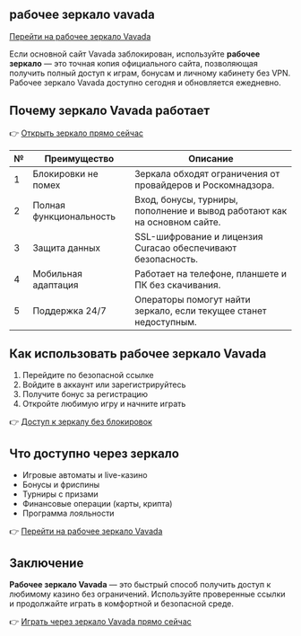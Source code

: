 ## рабочее зеркало vavada  
[Перейти на рабочее зеркало Vavada](https://gate707.com/?promo=2a50937a-edd8-4212-a399-c9a6889bbdbb&target=register)

Если основной сайт Vavada заблокирован, используйте **рабочее зеркало** — это точная копия официального сайта, позволяющая получить полный доступ к играм, бонусам и личному кабинету без VPN. Рабочее зеркало Vavada доступно сегодня и обновляется ежедневно.

## Почему зеркало Vavada работает

👉 [Открыть зеркало прямо сейчас](https://gate707.com/?promo=2a50937a-edd8-4212-a399-c9a6889bbdbb&target=register)

| №  | Преимущество                | Описание                                                                                          |
|----|-----------------------------|---------------------------------------------------------------------------------------------------|
| 1  | Блокировки не помех         | Зеркала обходят ограничения от провайдеров и Роскомнадзора.                                      |
| 2  | Полная функциональность     | Вход, бонусы, турниры, пополнение и вывод работают как на основном сайте.                        |
| 3  | Защита данных               | SSL-шифрование и лицензия Curacao обеспечивают безопасность.                                     |
| 4  | Мобильная адаптация         | Работает на телефоне, планшете и ПК без скачивания.                                              |
| 5  | Поддержка 24/7              | Операторы помогут найти зеркало, если текущее станет недоступным.                                |

## Как использовать рабочее зеркало Vavada

1. Перейдите по безопасной ссылке  
2. Войдите в аккаунт или зарегистрируйтесь  
3. Получите бонус за регистрацию  
4. Откройте любимую игру и начните играть

👉 [Доступ к зеркалу без блокировок](https://gate707.com/?promo=2a50937a-edd8-4212-a399-c9a6889bbdbb&target=register)

## Что доступно через зеркало

- Игровые автоматы и live-казино  
- Бонусы и фриспины  
- Турниры с призами  
- Финансовые операции (карты, крипта)  
- Программа лояльности

👉 [Перейти на рабочее зеркало Vavada](https://gate707.com/?promo=2a50937a-edd8-4212-a399-c9a6889bbdbb&target=register)

## Заключение

**Рабочее зеркало Vavada** — это быстрый способ получить доступ к любимому казино без ограничений. Используйте проверенные ссылки и продолжайте играть в комфортной и безопасной среде.

👉 [Играть через зеркало Vavada прямо сейчас](https://gate707.com/?promo=2a50937a-edd8-4212-a399-c9a6889bbdbb&target=register)
